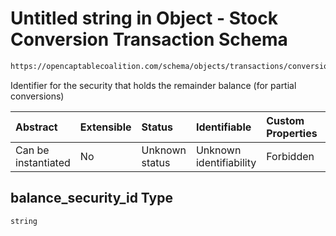 # Untitled string in Object - Stock Conversion Transaction Schema

```txt
https://opencaptablecoalition.com/schema/objects/transactions/conversion/stock_conversion#/properties/balance_security_id
```

Identifier for the security that holds the remainder balance (for partial conversions)

| Abstract            | Extensible | Status         | Identifiable            | Custom Properties | Additional Properties | Access Restrictions | Defined In                                                                                                                      |
| :------------------ | :--------- | :------------- | :---------------------- | :---------------- | :-------------------- | :------------------ | :------------------------------------------------------------------------------------------------------------------------------ |
| Can be instantiated | No         | Unknown status | Unknown identifiability | Forbidden         | Allowed               | none                | [StockConversion.schema.json*](../../schema/objects/transactions/conversion/StockConversion.schema.json "open original schema") |

## balance_security_id Type

`string`

